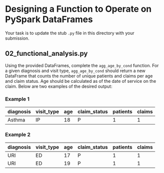 # Designing a Function to Operate on PySpark DataFrames

Your task is to update the stub `.py` file in this directory with your submission.

## 02_functional_analysis.py

Using the provided DataFrames, complete the `agg_age_by_cond` function. For a given diagnosis and visit type, `agg_age_by_cond` should return a new DataFrame that counts the number of unique patients and claims per age and claim status. Age should be calculated as of the date of service on the claim. Below are two examples of the desired output:

### Example 1

| diagnosis | visit_type | age | claim_status | patients | claims |
| --------- | ---------- | --- | ------------ | -------- | ------ |
| Asthma    | IP         | 18  | P            | 1        | 1      |

### Example 2

| diagnosis | visit_type | age | claim_status | patients | claims |
| --------- | ---------- | --- | ------------ | -------- | ------ |
| URI       | ED         | 17  | P            | 1        | 1      |
| URI       | ED         | 19  | P            | 1        | 1      |
